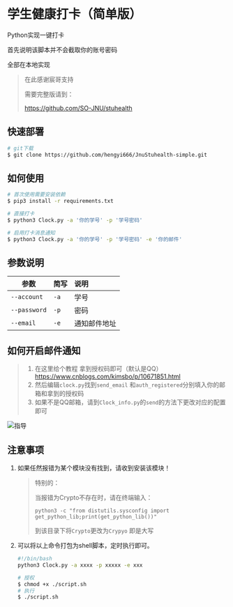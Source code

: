 #  学生健康打卡（简单版）

<img src="https://img.shields.io/badge/%E6%81%92%E6%AF%85-Hengyi-brightgreen" alt="" style=" float:left" />

<img src="https://img.shields.io/badge/Version-0.0.1-orange" alt="" style=" float:left" />

Python实现一键打卡

首先说明该脚本并不会截取你的账号密码

全部在本地实现

> 在此感谢宸哥支持
>
> 需要完整版请到：
>
> https://github.com/SO-JNU/stuhealth

##  快速部署

```bash
# git下载
$ git clone https://github.com/hengyi666/JnuStuhealth-simple.git
```

##  如何使用

```bash
# 首次使用需要安装依赖
$ pip3 install -r requirements.txt

# 直接打卡
$ python3 Clock.py -a '你的学号' -p '学号密码'

# 启用打卡消息通知
$ python3 Clock.py -a '你的学号' -p '学号密码' -e '你的邮件'
```

## 参数说明

| 参数         | 简写 | 说明         |
| ------------ | ---- | :----------- |
| `--account`  | `-a` | 学号         |
| `--password` | `-p` | 密码         |
| `--email`    | `-e` | 通知邮件地址 |

##  如何开启邮件通知

> 1. 在这里给个教程 拿到授权码即可（默认是QQ） https://www.cnblogs.com/kimsbo/p/10671851.html
> 2. 然后编辑`clock.py`找到`send_email` 和`auth_registered`分别填入你的邮箱和拿到的授权码
> 3. 如果不是QQ邮箱，请到`Clock_info.py`的`send`的方法下更改对应的配置即可

![指导](https://github.com/hengyi666/JnuStuhealth-simple/blob/main/%E6%88%AA%E5%9B%BE.png?raw=true)

##  注意事项

1. 如果任然报错为某个模块没有找到，请收到安装该模块！

   > 特别的：
   >
   > 当报错为Crypto不存在时，请在终端输入：
   >
   > ```
   > python3 -c "from distutils.sysconfig import get_python_lib;print(get_python_lib())"
   > ```
   >
   > 到该目录下将`Crypto`更改为`Crypyo` 即是大写

2. 可以将以上命令打包为shell脚本，定时执行即可。

   ```bash
   #!/bin/bash
   python3 Clock.py -a xxxx -p xxxxx -e xxx
   ```

   ```bash
   # 授权
   $ chmod +x ./script.sh
   # 执行
   $ ./script.sh
   ```

   
